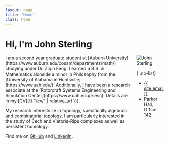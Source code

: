 ```yaml
---
layout: page
title: "Home"
class: home
---
```


# Hi, I'm John Sterling

<div class="columns" markdown="1">

<div class="intro" markdown="1">
I am a second year graduate student at [Auburn University](https://www.auburn.edu/cosam/departments/math/) studying under Dr. Ziqin Feng. I earned a B.S. in Mathematics alonside a minor in Philosophy from the [University of Alabama in Huntsville](https://www.uah.edu/). Additionally, I have been a research associate at the [Rotorcraft Systems Engineering and Simulation Center](https://www.uah.edu/rsesc). Details are in my [CV]({{ "/cv/" | relative_url }}).

My research interests lie in topology, specifically algebraic and combinatorial topology. I am particularly interested in the study of Čech and Vietoris-Rips complexes as well as persistent homology. 

Find me on [GitHub](https://github.com/johnsamuelsterling) and [LinkedIn](https://www.linkedin.com/in/john-sterling-87712817a/).
</div>

<div class="me" markdown="1">
<picture>
  <source srcset='/images/JohnCoffeeAU.webp' type='image/webp' />
  <img
    src='/images/JohnCoffeeAU.jpg'
    alt='John Sterling'>
</picture>

{:.no-list}
* <a href="mailto:{{ site.email }}">{{ site.email }}</a>
* Parker Hall, Office 142
</div>
</div>





